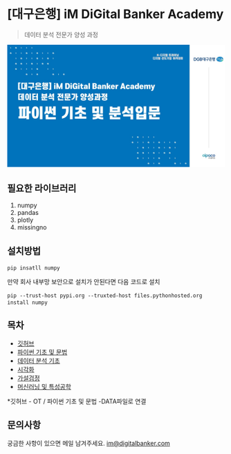 # [대구은행] iM DiGital Banker Academy

 >데이터 분석 전문가 양성 과정
     
![iM DiGital](/iM_DiGital.jpg)

## 필요한 라이브러리

 1) numpy
 2) pandas
 3) plotly
 4) missingno


## 설치방법

```
pip insatll numpy
```

만약 회사 내부망 보안으로 설치가 안된다면 다음 코드로 설치

```
pip --trust-host pypi.org --truxted-host files.pythonhosted.org install numpy
```


## 목차

 - [깃허브](/day1_OT)
 - [파이썬 기초 및 문법](/day1_OT)
 - [데이터 분석 기초](/data)
 - [시각화](/data)
 - [가설검정](/data)
 - [머신러닝 및 특성공학](/data)
   
*깃허브 - OT / 파이썬 기초 및 문법 -DATA파일로 연결


## 문의사항

궁금한 사항이 있으면 메일 남겨주세요.
im@digitalbanker.com


